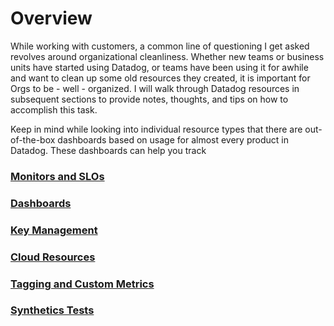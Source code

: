 # Overview

While working with customers, a common line of questioning I get asked revolves around organizational cleanliness. Whether new teams or business units have started using Datadog, or teams have been using it for awhile and want to clean up some old resources they created, it is important for Orgs to be - well - organized. I will walk through Datadog resources in subsequent sections to provide notes, thoughts, and tips on how to accomplish this task.

Keep in mind while looking into individual resource types that there are out-of-the-box dashboards based on usage for almost every product in Datadog. These dashboards can help you track 

### [Monitors and SLOs](https://github.com/dmmcmaster/datadog_resources/guides/efficient_orgs)

### [Dashboards](https://github.com/dmmcmaster/datadog_resources/guides/efficient_orgs/dashboards.md)

### [Key Management](https://github.com/dmmcmaster/datadog_resources/guides/efficient_orgs)

### [Cloud Resources](https://github.com/dmmcmaster/datadog_resources/guides/efficient_orgs)

### [Tagging and Custom Metrics](https://github.com/dmmcmaster/datadog_resources/guides/efficient_orgs)

### [Synthetics Tests](https://github.com/dmmcmaster/datadog_resources/guides/efficient_orgs)
